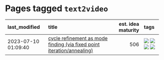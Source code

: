 # Pages tagged `text2video`

|last_modified|title|est. idea maturity|tags
|:---|:---|---:|:---|
|2023-07-10 01:09:40|[cycle refinement as mode finding (via fixed point iteration/annealing)](../cycle_refinement_as_modefinding.md)|506|[![](https://img.shields.io/badge/tag-experimentation-c4fb38)](../tags/experimentation.md) [![](https://img.shields.io/badge/tag-publication-12eec5)](../tags/publication.md) [![](https://img.shields.io/badge/tag-text2image-83cbca)](../tags/text2image.md) [![](https://img.shields.io/badge/tag-text2video-e33481)](../tags/text2video.md)|